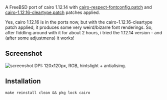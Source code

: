 A FreeBSD port of cairo 1.12.14 with [cairo-respect-fontconfig.patch](https://github.com/wor/abs-repo/blob/master/cairo/cairo-respect-fontconfig.patch) and [cairo-1.12.16-cleartype.patch](
https://aur.archlinux.org/packages/cairo-cleartype/) patches applied.

Yes, cairo 1.12.16 is in the ports now, but with the cairo-1.12.16-cleartype patch applied, it produces some very weird/bizarre font renderings. So, after fiddling around with it for about 2 hours, i tried the 1.12.14 version - and (after some adjustmens)  it works!

Screenshot
------
![screenshot](cairo-1.12.16\(unpatched\)_cairo.1.12.14\(patched\).png)
DPI: 120x120px, RGB, hintslight + antialising.

Installation
-----
    make reinstall clean && pkg lock cairo


